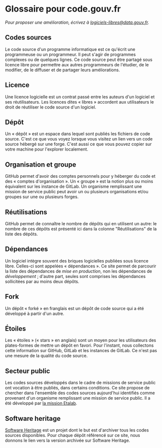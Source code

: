 # Glossaire pour code.gouv.fr

*Pour proposer une amélioration, écrivez à [logiciels-libres@data.gouv.fr](mailto:logiciels-libres@data.gouv.fr).*

## Codes sources

Le code source d'un programme informatique est ce qu'écrit une
programmeuse ou un programmeur.  Il peut s'agir de programmes
complexes ou de quelques lignes. Ce code source peut être partagé sous
licence libre pour permettre aux autres programmeurs de l'étudier, de
le modifier, de le diffuser et de partager leurs améliorations.

## Licence

Une licence logicielle est un contrat passé entre les auteurs d'un
logiciel et ses réutilisateurs.  Les licences dites « libres »
accordent aux utilisateurs le droit de réutiliser le code source d'un
logiciel.

## Dépôt

Un « dépôt » est un espace dans lequel sont publiés les fichiers de
code source. C'est ce que vous voyez lorsque vous visitez un lien vers
un code source hébergé sur une forge. C'est aussi ce que vous pouvez
copier sur votre machine pour l'explorer localement.

## Organisation et groupe

GitHub permet d'avoir des comptes personnels pour y héberger du code
et des « comptes d'organisation ».  Un « groupe » est la notion plus
ou moins équivalent sur les instance de GitLab.  Un organisme
remplissant une mission de service public peut avoir un ou plusieurs
organisations et/ou groupes sur une ou plusieurs forges.

## Réutilisations

GitHub permet de connaître le nombre de dépôts qui en utilisent un
autre: le nombre de ces dépôts est présenté ici dans la colonne
"Réutilisations" de la liste des dépôts.

## Dépendances

Un logiciel intègre souvent des briques logicielles publiées sous
licence libre.  Celles-ci sont appelées « dépendances ».  Ce site
permet de parcourir la liste des dépendances de *mise en production*,
non les dépendances de *développement* ; d'autre part, seules sont
comprises les dépendances sollicitées par au moins deux dépôts.

## Fork

Un dépôt « forké » en franglais est un dépôt de code source qui a été
développé à partir d'un autre.

## Étoiles

Les « étoiles » (« stars » en anglais) sont un moyen pour les
utilisateurs des plates-formes de mettre un dépôt en favori.  Pour
l'instant, nous collectons cette information sur GitHub, GitLab et les
instances de GitLab.  Ce n'est pas une mesure de la qualité du code
source.

## Secteur public

Les codes sources développés dans le cadre de missions de service
public ont vocation à être publiés, dans certains conditions. Ce site
propose de chercher dans l'ensemble des codes sources aujourd'hui
identifiés comme provenant d'un organisme remplissant une mission de
service public. Il a été développé par [la mission
Etalab](https://www.etalab.gouv.fr/).

## Software heritage

[Software Heritage](https://www.softwareheritage.org) est un projet
dont le but est d'archiver tous les codes sources disponibles.  Pour
chaque dépôt référencé sur ce site, nous donnons le lien vers la
version archivée sur Software Heritage.




